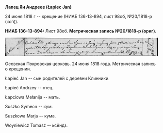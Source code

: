 **Лапец Ян Андреев (Łapiec Jan)**

24 июня 1818 г -- крещение (НИАБ 136-13-894, лист 98об, №20/1818-р
(коп)).

**НИАБ 136-13-894:** Лист 98об. **Метрическая запись №20/1818-р
(ориг).**

![](./media/c209f94e581ad96307379dc3d6f5897ea3dfd981.png)

Осовская Покровская церковь. 24 июня 1818 года. Метрическая запись о
крещении.

Łapieć Jan -- сын родителей с деревни Клинники.

Łapieć Andrzey -- отец.

Łapciowa Mełanija -- мать.

Suszko Symeon -- кум.

Suszkowa Marja -- кума.

Woyniewicz Tomasz -- ксёндз.
